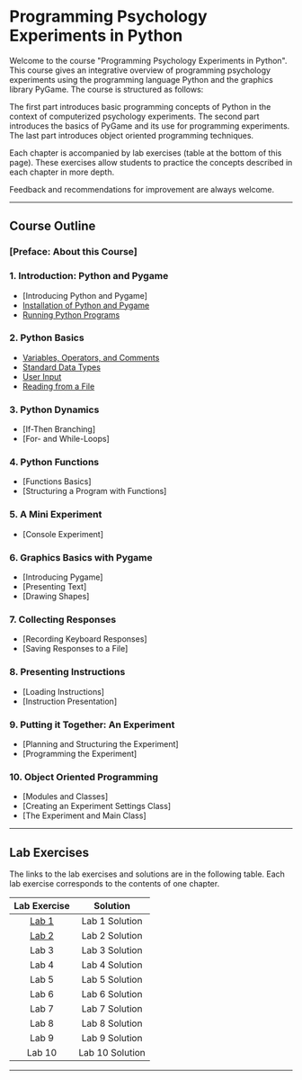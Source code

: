 # Programming Psychology Experiments in Python

Welcome to the course "Programming Psychology Experiments in Python". This course gives an integrative overview
of programming psychology experiments using the programming language Python and the graphics library PyGame.
The course is structured as follows:

The first part introduces basic programming concepts of Python in the context of computerized psychology experiments.
The second part introduces the basics of PyGame and its use for programming experiments.
The last part introduces object oriented programming techniques.

Each chapter is accompanied by lab exercises (table at the bottom of this page).
These exercises allow students to practice the concepts described in each chapter in more depth.

Feedback and recommendations for improvement are always welcome.

---
## Course Outline

### [Preface: About this Course]

### 1. Introduction: Python and Pygame
- [Introducing Python and Pygame]
- [Installation of Python and Pygame](https://github.com/imarevic/PsyPythonCourse/blob/master/notebooks/Chapter1/Installation.ipynb)
- [Running Python Programs](https://github.com/imarevic/PsyPythonCourse/blob/master/notebooks/Chapter1/RunningPython.ipynb)

### 2. Python Basics
- [Variables, Operators, and Comments](https://github.com/imarevic/PsyPythonCourse/blob/master/notebooks/Chapter2/VarOperatorsComments.ipynb)
- [Standard Data Types](https://github.com/imarevic/PsyPythonCourse/blob/master/notebooks/Chapter2/StandardDataTypes.ipynb)
- [User Input](https://github.com/imarevic/PsyPythonCourse/blob/master/notebooks/Chapter2/UserInput.ipynb)
- [Reading from a File](https://github.com/imarevic/PsyPythonCourse/blob/master/notebooks/Chapter2/ReadingFiles.ipynb)

### 3. Python Dynamics
- [If-Then Branching]
- [For- and While-Loops]

### 4. Python Functions
- [Functions Basics]
- [Structuring a Program with Functions]

### 5. A Mini Experiment
- [Console Experiment]

### 6. Graphics Basics with Pygame
- [Introducing Pygame]
- [Presenting Text]
- [Drawing Shapes]

### 7. Collecting Responses
- [Recording Keyboard Responses]
- [Saving Responses to a File]

### 8. Presenting Instructions
- [Loading Instructions]
- [Instruction Presentation]

### 9. Putting it Together: An Experiment
- [Planning and Structuring the Experiment]
- [Programming the Experiment]

### 10. Object Oriented Programming
- [Modules and Classes]
- [Creating an Experiment Settings Class]
- [The Experiment and Main Class]

---
## Lab Exercises

The links to the lab exercises and solutions are in the following table.
Each lab exercise corresponds to the contents of one chapter.

| Lab Exercise | Solution       |
|:------------:|:--------------:|
| [Lab 1](https://github.com/imarevic/PsyPythonCourse/blob/master/labs/Lab1/Lab1.ipynb)        | Lab 1 Solution |
| [Lab 2](https://github.com/imarevic/PsyPythonCourse/blob/master/labs/Lab2/Lab2.ipynb)        | Lab 2 Solution |
| Lab 3        | Lab 3 Solution |
| Lab 4        | Lab 4 Solution |
| Lab 5        | Lab 5 Solution |
| Lab 6        | Lab 6 Solution |
| Lab 7        | Lab 7 Solution |
| Lab 8        | Lab 8 Solution |
| Lab 9        | Lab 9 Solution |
| Lab 10        | Lab 10 Solution |

---
